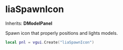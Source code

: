 # liaSpawnIcon

Inherits: **DModelPanel**

Spawn icon that properly positions and lights models.

```lua
local pnl = vgui.Create("liaSpawnIcon")
```
